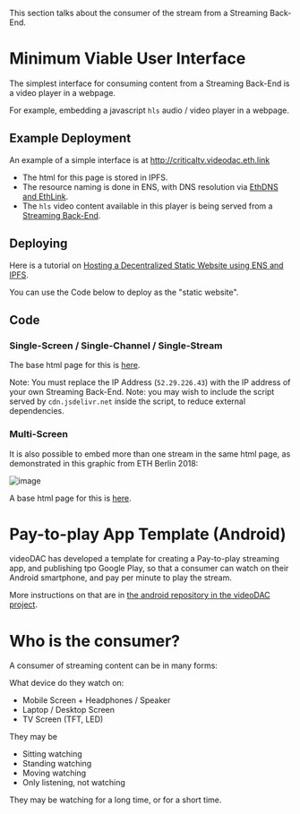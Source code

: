 This section talks about the consumer of the stream from a Streaming Back-End.

# Minimum Viable User Interface

The simplest interface for consuming content from a Streaming Back-End is a video player in a webpage.

For example, embedding a javascript `hls` audio / video player in a webpage.

## Example Deployment

An example of a simple interface is at http://criticaltv.videodac.eth.link

- The html for this page is stored in IPFS.
- The resource naming is done in ENS, with DNS resolution via [EthDNS and EthLink](http://eth.link/).
- The `hls` video content available in this player is being served from a [Streaming Back-End](./README.md).

## Deploying

Here is a tutorial on [Hosting a Decentralized Static Website using ENS and IPFS](https://diode.io/diode/4-steps-to-hosting-a-decentralized-static-website-using-ens-and-ipfs-19350/).

You can use the Code below to deploy as the "static website".

## Code

### Single-Screen / Single-Channel / Single-Stream

The base html page for this is [here](./hlsjs-single-player.html).

Note: You must replace the IP Address (`52.29.226.43`) with the IP address of your own Streaming Back-End.
Note: you may wish to include the script served by `cdn.jsdelivr.net` inside the script, to reduce external dependencies.

### Multi-Screen

It is also possible to embed more than one stream in the same html page, as demonstrated in this graphic from ETH Berlin 2018:

![image](https://user-images.githubusercontent.com/2212651/76328622-87abd280-6311-11ea-90be-621464876dc4.png)

A base html page for this is [here](./hlsjs-multi-player.html).

# Pay-to-play App Template (Android)

videoDAC has developed a template for creating a Pay-to-play streaming app, and publishing tpo Google Play, so that a consumer can watch on their Android smartphone, and pay per minute to play the stream.

More instructions on that are in [the android repository in the videoDAC project](../../../android).

# Who is the consumer?

A consumer of streaming content can be in many forms:

What device do they watch on:

- Mobile Screen + Headphones / Speaker
- Laptop / Desktop Screen
- TV Screen (TFT, LED)

They may be

- Sitting watching
- Standing watching
- Moving watching
- Only listening, not watching

They may be watching for a long time, or for a short time.
